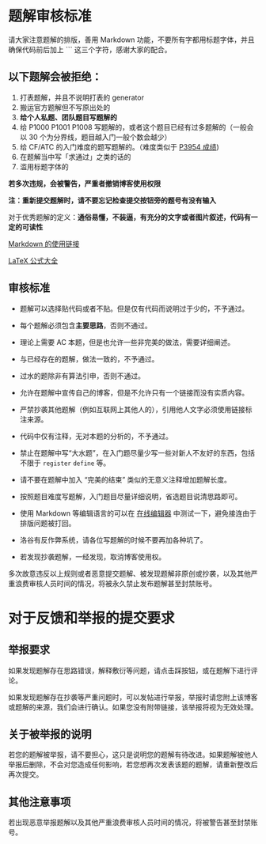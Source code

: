# 题解审核标准

请大家注意题解的排版，善用 Markdown 功能，不要所有字都用标题字体，并且确保代码前后加上 \`\`\` 这三个字符，感谢大家的配合。

## 以下题解会被拒绝：

1. 打表题解，并且不说明打表的 generator
2. 搬运官方题解但不写原出处的
3. **给个人私题、团队题目写题解的**
4. 给 P1000 P1001 P1008 写题解的，或者这个题目已经有过多题解的（一般会以 30 个为分界线，题目越入门一般个数会越少）
5. 给 CF/ATC 的入门难度的题写题解的。（难度类似于 [P3954 成绩](https://www.luogu.org/problemnew/show/P3954))
6. 在题解当中写「求通过」之类的话的
7. 滥用标题字体的

**若多次违规，会被警告，严重者撤销博客使用权限**

**注：重新提交题解时，请不要忘记检查提交按钮旁的题号有没有输入**

对于优秀题解的定义：**通俗易懂，不装逼，有充分的文字或者图片叙述，代码有一定的可读性**

[Markdown 的使用链接](https://www.luogu.org/wiki/show?name=%E5%B8%AE%E5%8A%A9%EF%BC%9Amarkdown)

[LaTeX 公式大全](http://www.mohu.org/info/symbols/symbols.htm)

## 审核标准

- 题解可以选择贴代码或者不贴。但是仅有代码而说明过于少的，不予通过。

- 每个题解必须包含**主要思路**，否则不通过。

- 理论上需要 AC 本题，但是也允许一些非完美的做法，需要详细阐述。

- 与已经存在的题解，做法一致的，不予通过。

- 过水的题除非有算法引申，否则不通过。

- 允许在题解中宣传自己的博客，但是不允许只有一个链接而没有实质内容。

- 严禁抄袭其他题解（例如互联网上其他人的），引用他人文字必须使用链接标注来源。

- 代码中仅有注释，无对本题的分析的，不予通过。

- 禁止在题解中写“大水题”，在入门题尽量少写一些对新人不友好的东西，包括不限于 `register` `define` 等。

- 请不要在题解中加入 “完美的结束” 类似的无意义注释增加题解长度。

- 按照题目难度写题解，入门题目尽量详细说明，省选题目说清思路即可。

- 使用 Markdown 等编辑语言的可以在 [在线编辑器](http://mahua.jser.me/) 中测试一下，避免接连由于排版问题被打回。

- 洛谷有反作弊系统，请各位写题解的时候不要再加各种坑了。

- 若发现抄袭题解，一经发现，取消博客使用权。

多次故意违反以上规则或者恶意提交题解、被发现题解非原创或抄袭，以及其他严重浪费审核人员时间的情况，将被永久禁止发布题解甚至封禁账号。

# 对于反馈和举报的提交要求

## 举报要求

如果发现题解存在思路错误，解释敷衍等问题，请点击踩按钮，或在题解下进行评论。

如果发现题解存在抄袭等严重问题时，可以发帖进行举报，举报时请您附上该博客或题解的来源，我们会进行确认。如果您没有附带链接，该举报将视为无效处理。

## 关于被举报的说明

若您的题解被举报，请不要担心，这只是说明您的题解有待改进。如果题解被他人举报后删除，不会对您造成任何影响，若您想再次发表该题的题解，请重新整改后再次提交。

## 其他注意事项

若出现恶意举报题解以及其他严重浪费审核人员时间的情况，将被警告甚至封禁账号。

